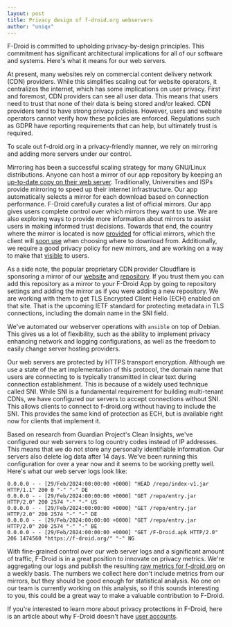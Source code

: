 ```yaml
---
layout: post
title: Privacy design of f-droid.org webservers
author: "uniqx"
---
```


F-Droid is committed to upholding privacy-by-design principles.  This
commitment has significant architectural implications for all of our software
and systems. Here's what it means for our web servers.

At present, many websites rely on commercial content delivery network (CDN)
providers.  While this simplifies scaling out for website operators, it
centralizes the internet, which has some implications on user privacy. First
and foremost, CDN providers can see all user data.  This means that users need
to trust that none of their data is being stored and/or leaked. CDN providers
tend to have strong privacy policies.  However, users and website operators
cannot verify how these policies are enforced. Regulations such as GDPR have
reporting requirements that can help, but ultimately trust is required.

To scale out f-droid.org in a privacy-friendly manner, we rely on mirroring and
adding more servers under our control.

Mirroring has been a successful scaling strategy for many GNU/Linux
distributions. Anyone can host a mirror of our app repository by keeping an
[up-to-date copy on their web
server](https://f-droid.org/docs/Running_a_Mirror/). Traditionally,
Universities and ISPs provide mirroring to speed up their internet
infrastructure. Our app automatically selects a mirror for each download based
on connection performance. F-Droid carefully curates a list of official
mirrors. Our app gives users complete control over which mirrors they want to
use. We are also exploring ways to provide more information about mirrors to
assist users in making informed trust decisions.  Towards that end, the country where the mirror is located is now [provided](https://gitlab.com/fdroid/fdroiddata/-/blob/040967b76bb064b9d6d2685a23baf79fca8167f9/config/mirrors.yml) for official mirrors, which the client will [soon use](https://gitlab.com/fdroid/fdroidclient/-/issues/2241) when choosing where to download from.  Additionally, we require a good privacy policy for new mirrors, and are working on a way to make that [visible](https://gitlab.com/fdroid/fdroidserver/-/merge_requests/1031) to users.

As a side note, the popular proprietary CDN provider Cloudflare is sponsoring a
mirror of our [website](https://cloudflare.f-droid.org) and
[repository](https://cloudflare.f-droid.org/fdroid/repo).  If you trust them
you can add this repository as a mirror to your F-Droid App by going to
repository settings and adding the mirror as if you were adding a new
repository.  We are working with them to get TLS Encrypted Client Hello (ECH)
enabled on that site.  That is the upcoming IETF standard for protecting
metadata in TLS connections, including the domain name in the SNI field.

We've automated our webserver operations with `ansible` on top of Debian. This
gives us a lot of flexibility, such as the ability to implement privacy
enhancing network and logging configurations, as well as the freedom to easily
change server hosting providers.

Our web servers are protected by HTTPS transport encryption. Although we use a
state of the art implementation of this protocol, the domain name that users
are connecting to is typically transmitted in clear text during connection
establishment. This is because of a widely used technique called SNI. While SNI
is a fundamental requirement for building multi-tenant CDNs, we have configured
our servers to accept connections without SNI.  This allows clients to connect
to f-droid.org without having to include the SNI.  This provides the same kind
of protection as ECH, but is available right now for clients that implement it.

Based on research from Guardian Project's Clean Insights, we've configured our
web servers to log country codes instead of IP addresses.  This means that we
do not store any personally identifiable information.  Our servers also delete
log data after 14 days.  We've been running this configuration for over a year
now and it seems to be working pretty well.  Here's what our web server logs
look like:

```
0.0.0.0 - - [29/Feb/2024:00:00:00 +0000] "HEAD /repo/index-v1.jar HTTP/1.1" 200 0 "-" "-" DE
0.0.0.0 - - [29/Feb/2024:00:00:00 +0000] "GET /repo/entry.jar HTTP/2.0" 200 2574 "-" "-" US
0.0.0.0 - - [29/Feb/2024:00:00:00 +0000] "GET /repo/entry.jar HTTP/2.0" 200 2574 "-" "-" DE
0.0.0.0 - - [29/Feb/2024:00:00:00 +0000] "GET /repo/entry.jar HTTP/2.0" 200 2574 "-" "-" BE
0.0.0.0 - - [29/Feb/2024:00:00:00 +0000] "GET /F-Droid.apk HTTP/2.0" 206 1474560 "https://f-droid.org/" "-" NG
```

With fine-grained control over our web server logs and a significant amount of
traffic, F-Droid is in a great position to innovate on privacy metrics. We're
aggregating our logs and publish the resulting [raw metrics for
f-droid.org](https://fdroid.gitlab.io/metrics/) on a weekly basis. The numbers
we collect here don't include metrics from our mirrors, but they should be good
enough for statistical analysis.  No one on our team is currently working on
this analysis, so if this sounds interesting to you, this could be a great way
to make a valuable contribution to F-Droid.

If you're interested to learn more about privacy protections in F-Droid, here
is an article about why F-Droid doesn't have [user
accounts](https://f-droid.org/2022/02/28/no-user-accounts-by-design.html).

